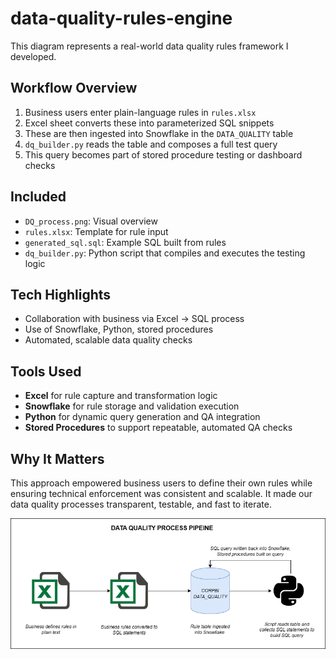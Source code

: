 # data-quality-rules-engine

This diagram represents a real-world data quality rules framework I developed.

## Workflow Overview

1. Business users enter plain-language rules in `rules.xlsx`
2. Excel sheet converts these into parameterized SQL snippets
3. These are then ingested into Snowflake in the `DATA_QUALITY` table
4. `dq_builder.py` reads the table and composes a full test query
5. This query becomes part of stored procedure testing or dashboard checks

## Included

- `DQ_process.png`: Visual overview  
- `rules.xlsx`: Template for rule input  
- `generated_sql.sql`: Example SQL built from rules  
- `dq_builder.py`: Python script that compiles and executes the testing logic  

## Tech Highlights

- Collaboration with business via Excel → SQL process  
- Use of Snowflake, Python, stored procedures  
- Automated, scalable data quality checks

## Tools Used

- **Excel** for rule capture and transformation logic  
- **Snowflake** for rule storage and validation execution  
- **Python** for dynamic query generation and QA integration  
- **Stored Procedures** to support repeatable, automated QA checks  

## Why It Matters

This approach empowered business users to define their own rules while ensuring technical enforcement was consistent and scalable. It made our data quality processes transparent, testable, and fast to iterate.

![Data Quality Process Pipeline](DQ_process.png)
